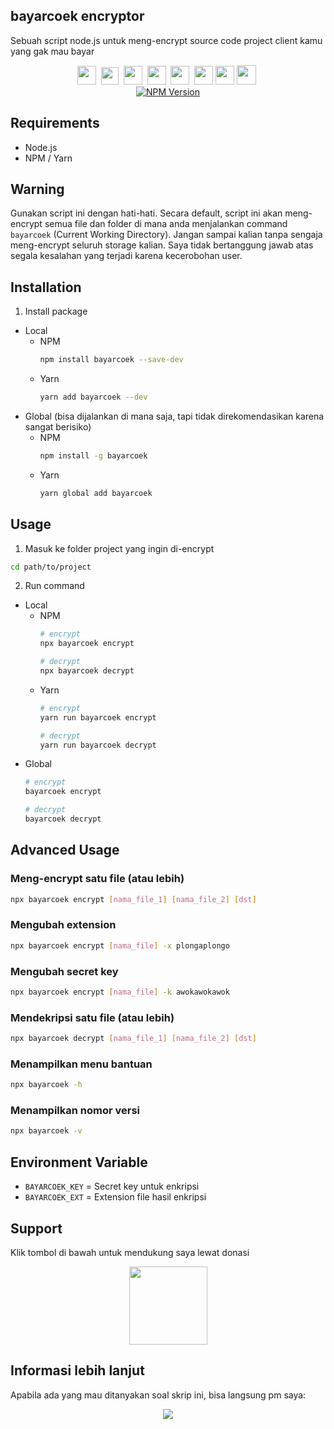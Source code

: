 ## bayarcoek encryptor
Sebuah script node.js untuk meng-encrypt source code project client kamu yang gak mau bayar

<p align=center>
  <a href="https://facebook.com/tfkhdyt142"><img height="30" src="https://upload.wikimedia.org/wikipedia/commons/5/51/Facebook_f_logo_%282019%29.svg"></a>&nbsp;
  <a href="https://twitter.com/tfkhdyt"><img height="28" src="https://upload.wikimedia.org/wikipedia/en/6/60/Twitter_Logo_as_of_2021.svg"></a>&nbsp;
  <a href="https://instagram.com/_tfkhdyt_"><img height="30" src="https://upload.wikimedia.org/wikipedia/commons/e/e7/Instagram_logo_2016.svg"></a>&nbsp;
  <a href="https://youtube.com/tfkhdyt"><img height="30" src="https://upload.wikimedia.org/wikipedia/commons/a/a0/YouTube_social_red_circle_%282017%29.svg"></a>&nbsp;
  <a href="https://t.me/tfkhdyt"><img height="30" src="https://upload.wikimedia.org/wikipedia/commons/8/83/Telegram_2019_Logo.svg"></a>&nbsp;
  <a href="https://www.linkedin.com/mwlite/in/taufik-hidayat-6793aa200"><img height="30" src="https://upload.wikimedia.org/wikipedia/commons/8/81/LinkedIn_icon.svg"></a>
  <a href="https://pddikti.kemdikbud.go.id/data_mahasiswa/QUUyNzdEMjktNDk0Ri00RTlDLUE4NzgtNkUwRDBDRjIxOUNB"><img height="30" src="https://i.postimg.cc/YSB2c3DG/1619598282440.png"></a>
  <a href="https://tfkhdyt.my.id/"><img height="31" src="https://www.svgrepo.com/show/295345/internet.svg"></a>&nbsp; <br>
  <a href="https://www.npmjs.com/package/bayarcoek"><img src="https://badge.fury.io/js/bayarcoek.svg" alt="NPM Version"/><a>
</p>

## Requirements
- Node.js
- NPM / Yarn

## Warning
Gunakan script ini dengan hati-hati.
Secara default, script ini akan meng-encrypt semua file dan folder di mana anda menjalankan command `bayarcoek` (Current Working Directory).
Jangan sampai kalian tanpa sengaja meng-encrypt seluruh storage kalian.
Saya tidak bertanggung jawab atas segala kesalahan yang terjadi karena kecerobohan user.

## Installation
1. Install package
  - Local
    - NPM 
      ```bash
      npm install bayarcoek --save-dev
      ```
    - Yarn
      ```bash
      yarn add bayarcoek --dev
      ```
  - Global (bisa dijalankan di mana saja, tapi tidak direkomendasikan karena sangat berisiko)
    - NPM 
      ```bash
      npm install -g bayarcoek
      ```
    - Yarn
      ```bash
      yarn global add bayarcoek
      ```

## Usage
1. Masuk ke folder project yang ingin di-encrypt
  ```bash
  cd path/to/project
  ```
2. Run command
  - Local
    - NPM 
      ```bash
      # encrypt
      npx bayarcoek encrypt

      # decrypt
      npx bayarcoek decrypt
      ```
    - Yarn
      ```bash
      # encrypt
      yarn run bayarcoek encrypt

      # decrypt
      yarn run bayarcoek decrypt
      ```
  - Global
    ```bash
    # encrypt
    bayarcoek encrypt

    # decrypt
    bayarcoek decrypt
    ```

## Advanced Usage
### Meng-encrypt satu file (atau lebih)
```bash
npx bayarcoek encrypt [nama_file_1] [nama_file_2] [dst]
```

### Mengubah extension
```bash
npx bayarcoek encrypt [nama_file] -x plongaplongo
```

### Mengubah secret key
```bash
npx bayarcoek encrypt [nama_file] -k awokawokawok
```

### Mendekripsi satu file (atau lebih)
```bash
npx bayarcoek decrypt [nama_file_1] [nama_file_2] [dst]
```

### Menampilkan menu bantuan
```bash
npx bayarcoek -h
```

### Menampilkan nomor versi
```bash
npx bayarcoek -v
```

## Environment Variable
- `BAYARCOEK_KEY` = Secret key untuk enkripsi
- `BAYARCOEK_EXT` = Extension file hasil enkripsi

## Support
Klik tombol di bawah untuk mendukung saya lewat donasi

<p align="center">
  <a href="https://donate.tfkhdyt.my.id/">
    <img src="https://i.postimg.cc/jjRDbZQx/1621036430601.png" width="125px">
  </a>
</p>

## Informasi lebih lanjut
Apabila ada yang mau ditanyakan soal skrip ini, bisa langsung pm saya:
<p align=center>
<a href="https://linktr.ee/tfkhdyt" target="_blank"><img src="https://img.shields.io/badge/Contact-me-green?style=for-the-badge"/></a>
</p>
